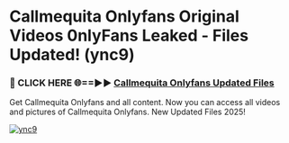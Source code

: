 # Callmequita Onlyfans Original Videos 0nlyFans Leaked - Files Updated! (ync9)

<h3>🔴 CLICK HERE 🌐==►► <a href="https://tinyurl.com/ehrbuxhb" rel="nofollow">Callmequita Onlyfans Updated Files</a></h3>

Get Callmequita Onlyfans and all content. Now you can access all videos and pictures of Callmequita Onlyfans. New Updated Files 2025!

[![ync9](https://i.imgur.com/lVYEuWS.gif)](https://tinyurl.com/ehrbuxhb)
